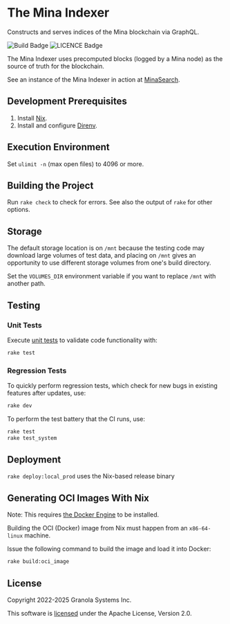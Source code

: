 # The Mina Indexer

Constructs and serves indices of the Mina blockchain via GraphQL.

![Build Badge](https://badge.buildkite.com/c2da30c5a1deb1ff6e0ca09c5ec33f7bd0a5b57ea35df4fc15.svg)
![LICENCE Badge](https://img.shields.io/badge/license-APACHE-blue.svg)

The Mina Indexer uses precomputed blocks (logged by a Mina node) as the source
of truth for the blockchain.

See an instance of the Mina Indexer in action at [MinaSearch](https://minasearch.com).

## Development Prerequisites

1. Install [Nix](https://determinate.systems/nix-installer/).
2. Install and configure [Direnv](https://direnv.net).

## Execution Environment

Set `ulimit -n` (max open files) to 4096 or more.

## Building the Project

Run `rake check` to check for errors. See also the output of `rake` for other
options.

## Storage

The default storage location is on `/mnt` because the testing code may download
large volumes of test data, and placing on `/mnt` gives an opportunity to use
different storage volumes from one's build directory.

Set the `VOLUMES_DIR` environment variable if you want to replace `/mnt` with
another path.

## Testing

### Unit Tests

Execute [unit tests](/rust/tests) to validate code functionality with:

```bash
rake test
```

### Regression Tests

To quickly perform regression tests, which check for new bugs in existing
features after updates, use:

```bash
rake dev
```

To perform the test battery that the CI runs, use:

```bash
rake test
rake test_system
```

## Deployment

`rake deploy:local_prod` uses the Nix-based release binary

## Generating OCI Images With Nix

Note: This requires [the Docker Engine](https://docs.docker.com/engine/install/) to be installed.

Building the OCI (Docker) image from Nix must happen from an `x86-64-linux`
machine.

Issue the following command to build the image and load it into Docker:

```bash
rake build:oci_image
```

## License

Copyright 2022-2025 Granola Systems Inc.

This software is [licensed](LICENSE) under the Apache License, Version 2.0.

